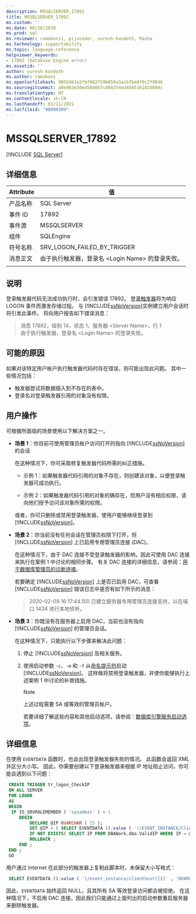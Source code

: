 ```yaml
---
description: MSSQLSERVER_17892
title: MSSQLSERVER_17892
ms.custom: ''
ms.date: 08/20/2020
ms.prod: sql
ms.reviewer: ramakoni1, pijocoder, suresh-kandoth, Masha
ms.technology: supportability
ms.topic: language-reference
helpviewer_keywords:
- 17892 (Database Engine error)
ms.assetid: ''
author: suresh-kandoth
ms.author: ramakoni
ms.openlocfilehash: 905b961e2fbf882f59b050a3acb7ba0f9c2f9046
ms.sourcegitcommit: a9e982e30e458866fcd64374e3458516182d604c
ms.translationtype: HT
ms.contentlocale: zh-CN
ms.lasthandoff: 01/11/2021
ms.locfileid: "98099309"
---
```

# <a name="mssqlserver_17892"></a>MSSQLSERVER_17892
 [!INCLUDE [SQL Server](../../includes/applies-to-version/sqlserver.md)]

## <a name="details"></a>详细信息

|Attribute|值|
|---|---|
|产品名称|SQL Server|
|事件 ID|17892|
|事件源|MSSQLSERVER|
|组件|SQLEngine|
|符号名称|SRV_LOGON_FAILED_BY_TRIGGER|
|消息正文|由于执行触发器，登录名 \<Login Name> 的登录失败。|
||

## <a name="explanation"></a>说明

登录触发器代码无法成功执行时，会引发错误 17892。 [登录触发器](../triggers/logon-triggers.md)将为响应 LOGON 事件而激发存储过程。 与 [!INCLUDE[ssNoVersion](../../includes/ssnoversion-md.md)]实例建立用户会话时将引发此事件。 将向用户报告如下错误消息：

> 消息 17892，级别 14，状态 1，服务器 \<Server Name>，行 1  
由于执行触发器，登录名 \<Login Name> 的登录失败。

## <a name="possible-causes"></a>可能的原因

如果对该特定用户帐户执行触发器代码时存在错误，则可能出现此问题。 其中一些情况包括：

- 触发器尝试将数据插入到不存在的表中。
- 登录名对登录触发器引用的对象没有权限。

## <a name="user-action"></a>用户操作

可根据所面临的场景使用以下解决方案之一。

- **场景 1**：你目前可使用管理员帐户访问打开的指向 [!INCLUDE[ssNoVersion](../../includes/ssnoversion-md.md)] 的会话

  在这种情况下，你可采取修复触发器代码所需的纠正措施。

  - 示例 1：如果触发器代码引用的对象不存在，则创建该对象，以便登录触发器可成功执行。

  - 示例 2：如果触发器代码引用的对象的确存在，但用户没有相应权限，请向他们授予访问该对象所需的权限。  
  
  或者，你可只删除或禁用登录触发器，使用户能够继续登录到 [!INCLUDE[ssNoVersion](../../includes/ssnoversion-md.md)]。  

- **场景 2**：你当前没有任何会话在管理员权限下打开，但 [!INCLUDE[ssNoVersion](../../includes/ssnoversion-md.md)] 上已启用专用管理员连接 (DAC)。

    在这种情况下，由于 DAC 连接不受登录触发器的影响，因此可使用 DAC 连接来执行在案例 1 中讨论的相同步骤。 有关 DAC 连接的详细信息，请参阅：[用于数据库管理员的诊断连接](../../database-engine/configure-windows/diagnostic-connection-for-database-administrators.md)。

    若要确定 [!INCLUDE[ssNoVersion](../../includes/ssnoversion-md.md)] 上是否已启用 DAC，可查看 [!INCLUDE[ssNoVersion](../../includes/ssnoversion-md.md)] 错误日志中是否有如下所示的消息：

    > 2020-02-09 16:17:44.150 已建立服务器专用管理员连接支持，以在端口 1434 进行本地侦听。  

- **场景 3**：你既没有在服务器上启用 DAC，当前也没有指向 [!INCLUDE[ssNoVersion](../../includes/ssnoversion-md.md)] 的管理员会话。

    在这种情况下，只能执行以下步骤来解决此问题：
  
    1. 停止 [!INCLUDE[ssNoVersion](../../includes/ssnoversion-md.md)] 及相关服务。
    2. 使用启动参数 `-c`、`-m` 和 `-f` 从[命名提示符](/previous-versions/sql/sql-server-2008-r2/ms180965(v=sql.105))启动 [!INCLUDE[ssNoVersion](../../includes/ssnoversion-md.md)]。 这样做将禁用登录触发器，并使你能够执行上述案例 1 中讨论的补救措施。
  
        > [!NOTE]
        > 上述过程需要 SA 或等效的管理员帐户。
  
         若要详细了解这些内容和其他启动选项，请参阅：[数据库引擎服务启动选项](../../database-engine/configure-windows/database-engine-service-startup-options.md)。

## <a name="more-information"></a>详细信息

在使用 `EVENTDATA` 函数时，也会出现登录触发器失败的情况。 此函数会返回 XML 并区分大小写。  因此，你需要创建以下登录触发器来根据 IP 地址阻止访问，你可能会遇到以下问题：

``` sql
 CREATE TRIGGER tr_logon_CheckIP  
 ON ALL SERVER  
 FOR LOGON  
 AS
 BEGIN
  IF IS_SRVROLEMEMBER ( 'sysadmin' ) = 1  
     BEGIN
         DECLARE @IP NVARCHAR ( 15 );  
         SET @IP = ( SELECT EVENTDATA ().value ( '(/EVENT_INSTANCE/ClientHost)[1]' , 'NVARCHAR(15)' ));  
         IF NOT EXISTS( SELECT IP FROM DBAWork.dbo.ValidIP WHERE IP = @IP )  
         ROLLBACK ;  
     END ;  
 END ;  
 GO
```

用户通过 Internet 在此部分的触发器上复制此脚本时，未保留大小写格式：

```sql
 SELECT EVENTDATA ().value ( '(/event_instance/clienthost)[1]' , 'NVARCHAR(15)' ));  
```

因此，`EVENTDATA` 始终返回 NULL，且其所有 SA 等效登录访问都会被拒绝。 在这种情况下，不启用 DAC 连接，因此我们只能通过上面列出的启动参数重启服务器来删除触发器。